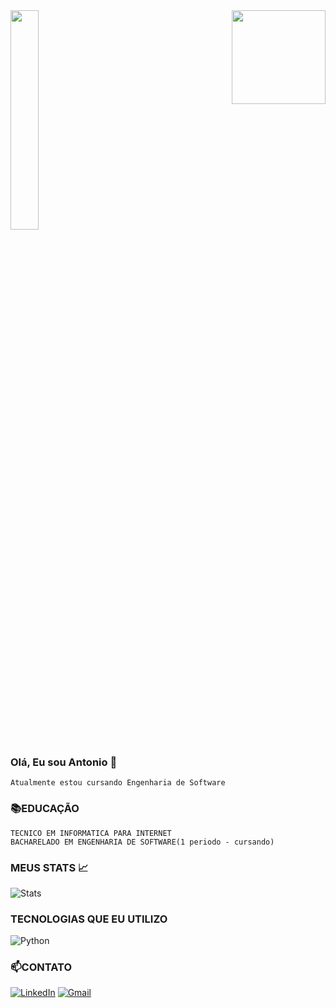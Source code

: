 
<img width=30%  src="https://i.giphy.com/hVEBWRInEvNOEVS18i.webp"/>
    
<img align="right" height="150" src="https://i.imgur.com/uZSXU5h.gif"/>

### Olá, Eu sou Antonio 👋
    Atualmente estou cursando Engenharia de Software
    

### 📚EDUCAÇÃO

    TECNICO EM INFORMATICA PARA INTERNET
    BACHARELADO EM ENGENHARIA DE SOFTWARE(1 periodo - cursando)


### MEUS STATS 📈


![Stats](https://github-readme-stats.vercel.app/api?username=suc0thetonho&theme=highcontrast&show_icons=truelocale=pt-br)

### TECNOLOGIAS QUE EU UTILIZO

![Python](https://img.shields.io/badge/Python-14354C?style=for-the-badge&logo=python&logoColor=white)

### 📫CONTATO
[![LinkedIn](https://img.shields.io/badge/LinkedIn-0077B5?style=for-the-badge&logo=linkedin&logoColor=white)](https://www.linkedin.com/in/antonio-carlos-8aa9142a8/) [![Gmail](https://img.shields.io/badge/Gmail-D14836?style=for-the-badge&logo=gmail&logoColor=white)](mailto:antoniocvsouza0@gmail.com)
